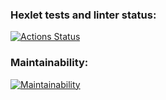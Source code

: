 ### Hexlet tests and linter status:
[![Actions Status](https://github.com/vladikKir/frontend-project-11/workflows/hexlet-check/badge.svg)](https://github.com/vladikKir/frontend-project-11/actions)

### Maintainability:
[![Maintainability](https://api.codeclimate.com/v1/badges/56e9fbd810b7c0d0b1e4/maintainability)](https://codeclimate.com/github/vladikKir/frontend-project-11/maintainability)